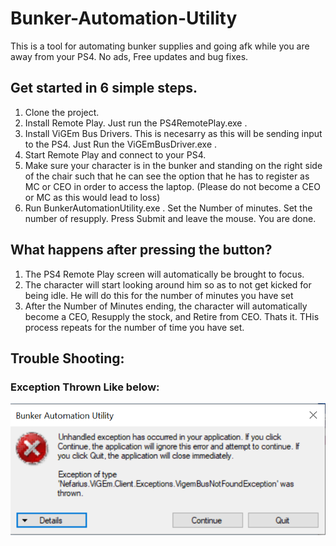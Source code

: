 # Bunker-Automation-Utility
This is a tool for automating bunker supplies and going afk while you are away from your PS4. No ads, Free updates and bug fixes.
## Get started in 6 simple steps. 

1. Clone the project.
2. Install Remote Play. Just run the PS4RemotePlay.exe .
3. Install ViGEm Bus Drivers. This is necesarry as this will be sending input to the PS4. Just Run the ViGEmBusDriver.exe .
4. Start Remote Play and connect to your PS4.
5. Make sure your character is in the bunker and standing on the right side of the chair such that he can see the option that he has to register as MC or CEO in order to access the laptop. (Please do not become a CEO or MC as this would lead to loss)
6. Run BunkerAutomationUtility.exe . Set the Number of minutes. Set the number of resupply. Press Submit and leave the mouse. You are done. 

## What happens after pressing the button?

1. The PS4 Remote Play screen will automatically be brought to focus.
2. The character will start looking around him so as to not get kicked for being idle. He will do this for the number of minutes you have set
3. After the Number of Minutes ending, the character will automatically become a CEO, Resupply the stock, and Retire from CEO. Thats it. THis process repeats for the number of time you have set.

## Trouble Shooting:

### Exception Thrown Like below:

![](Images/Exception.PNG)

